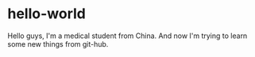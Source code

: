 # hello-world
Hello guys, I'm a medical student from China. And now I'm trying to learn some new things from git-hub.
